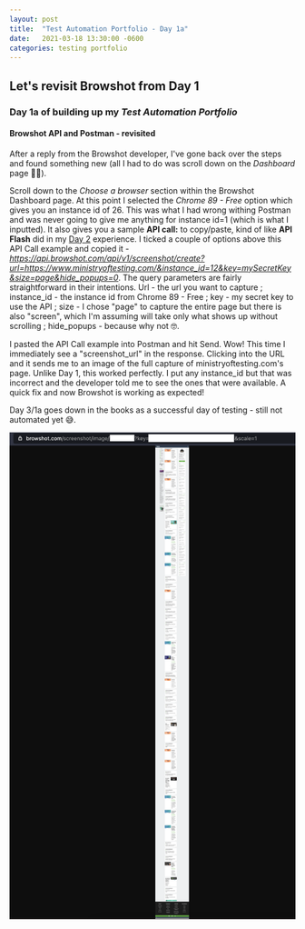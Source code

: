 ```yaml
---
layout: post
title:  "Test Automation Portfolio - Day 1a"
date:   2021-03-18 13:30:00 -0600
categories: testing portfolio
---
```

<style type="text/css">
  .rss-subscribe {
	  display: none;
  }
</style>

## Let's revisit Browshot from Day 1

### Day 1a of building up my *Test Automation Portfolio*

#### Browshot API and Postman - revisited
After a reply from the Browshot developer, I've gone back over the steps and found something new (all I had to do was scroll down on the *Dashboard* page 🤦‍♂️).

Scroll down to the *Choose a browser* section within the Browshot Dashboard page.  At this point I selected the *Chrome 89 - Free* option which gives you an instance id of 26.  This was what I had wrong withing Postman and was never going to give me anything for instance id=1 (which is what I inputted).  It also gives you a sample **API call:** to copy/paste, kind of like **API Flash** did in my [Day 2](/_posts/2021-03-15-test-automation-portfolio-day-2.md) experience.  I ticked a couple of options above this API Call example and copied it - *https://api.browshot.com/api/v1/screenshot/create?url=https://www.ministryoftesting.com/&instance_id=12&key=mySecretKey&size=page&hide_popups=0*.  The query parameters are fairly straightforward in their intentions.  Url - the url you want to capture ; instance_id - the instance id from Chrome 89 - Free ; key - my secret key to use the API ; size - I chose "page" to capture the entire page but there is also "screen", which I'm assuming will take only what shows up without scrolling ; hide_popups - because why not 🤓.

I pasted the API Call example into Postman and hit Send.  Wow!  This time I immediately see a "screenshot_url" in the response.  Clicking into the URL and it sends me to an image of the full capture of ministryoftesting.com's page.  Unlike Day 1, this worked perfectly.  I put any instance_id but that was incorrect and the developer told me to see the ones that were available.  A quick fix and now Browshot is working as expected!

Day 3/1a goes down in the books as a successful day of testing - still not automated yet 😅.

![](/assets/images/browshot-ministryoftesting.png)